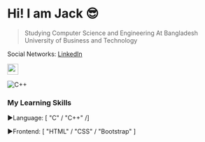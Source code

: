 # Hi! I am Jack :sunglasses:
>Studying Computer Science and Engineering At Bangladesh University of Business and Technology


Social Networks: [LinkedIn](https://www.linkedin.com/in/jps27cse/)
<p>
<a href="https://dev.to/jps27cse"><img src="https://img.shields.io/badge/DEV.TO-%230A0A0A.svg?&style=for-the-badge&logo=dev-dot-to&logoColor=white" height=25></a>
</p>

![C++](https://media.geeksforgeeks.org/wp-content/cdn-uploads/titleShadow-1024x341.png)

### My Learning Skills 


  
  :arrow_forward:Language:  [ "C" / "C++" /]
  
  :arrow_forward:Frontend:  [ "HTML" / "CSS" / "Bootstrap" ]

